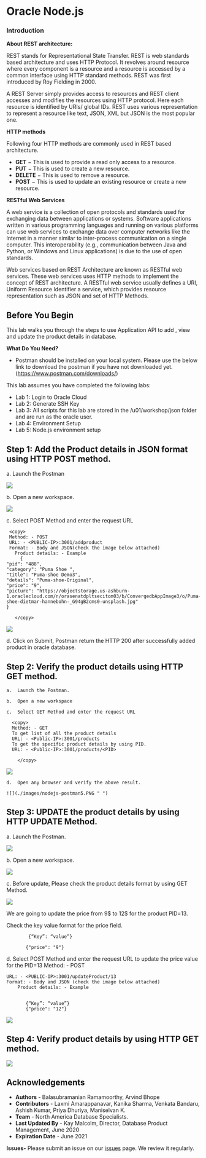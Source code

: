# Oracle Node.js  
  
   
### Introduction

**About REST architecture:**

REST stands for Representational State Transfer. REST is web standards based architecture and uses HTTP Protocol. It revolves around resource where every component is a resource and a resource is accessed by a common interface using HTTP standard methods. REST was first introduced by Roy Fielding in 2000.

A REST Server simply provides access to resources and REST client accesses and modifies the resources using HTTP protocol. Here each resource is identified by URIs/ global IDs. REST uses various representation to represent a resource like text, JSON, XML but JSON is the most popular one.

**HTTP methods**

Following four HTTP methods are commonly used in REST based architecture.
-	**GET** − This is used to provide a read only access to a resource.
-	**PUT** − This is used to create a new resource.
-	**DELETE** − This is used to remove a resource.
-	**POST** − This is used to update an existing resource or create a new resource.


**RESTful Web Services**

A web service is a collection of open protocols and standards used for exchanging data between applications or systems. Software applications written in various programming languages and running on various platforms can use web services to exchange data over computer networks like the Internet in a manner similar to inter-process communication on a single computer. This interoperability (e.g., communication between Java and Python, or Windows and Linux applications) is due to the use of open standards.

Web services based on REST Architecture are known as RESTful web services. These web services uses HTTP methods to implement the concept of REST architecture. A RESTful web service usually defines a URI, Uniform Resource Identifier a service, which provides resource representation such as JSON and set of HTTP Methods.

## Before You Begin

This lab walks you through the steps to use Application API to add , view and update the product details in database.


**What Do You Need?**
  -	Postman should be installed on your local system. Please use the below link to download the postman if you have not downloaded yet.
  (https://www.postman.com/downloads/)

This lab assumes you have completed the following labs:
- Lab 1: Login to Oracle Cloud
- Lab 2: Generate SSH Key
- Lab 3: All scripts for this lab are stored in the /u01/workshop/json folder and are run as the oracle user.
- Lab 4: Environment Setup 
- Lab 5: Node.js environment setup


## Step 1: Add the Product details in JSON format using HTTP POST method. 

   a.	Launch the Postman
        
  ![](./images/nodejs-postman1.PNG " ")

   b.	Open a new workspace.
  
   ![](./images/nodejs-postman2.PNG " ")
   
  c.	Select POST Method and enter the request URL
           
        
   ````
    <copy>
    Method: - POST
    URL: - <PUBLIC-IP>:3001/addproduct
    Format: - Body and JSON(check the image below attached)
	  Product details: - Example
		{
   "pid": "488",
   "category": "Puma Shoe ",
   "title": "Puma-shoe Demo3",
   "details": "Puma-shoe-Original",
   "price": "9",
   "picture": "https://objectstorage.us-ashburn-1.oraclecloud.com/n/orasenatdpltsecitom03/b/ConvergedbAppImage3/o/Puma-shoe-dietmar-hannebohn-_G94gB2cms0-unsplash.jpg"
   }
  
      </copy>
  ````    
  
  ![](./images/nodejs-postman3.PNG " ")
  
  d. Click on Submit, Postman return the HTTP 200 after successfully added product in oracle database.



## Step 2: Verify the product details using HTTP GET method.
    
    a.	Launch the Postman.

    b.	Open a new workspace

    c.	Select GET Method and enter the request URL

  ````
    <copy>
    Method: - GET
    To get list of all the product details
    URL: - <Public-IP>:3001/products
    To get the specific product details by using PID.
    URL: - <Public-IP>:3001/products/<PID>

      </copy>
   ````
     
    
   ![](./images/nodejs-postman4.PNG " ")
    

    d.	Open any browser and verify the above result.

    ![](./images/nodejs-postman5.PNG " ")

## Step 3: UPDATE the product details by using HTTP UPDATE Method. 
    
    
  a.	Launch the Postman.

  ![](./images/nodejs-postman6.PNG " ")

  b.	Open a new workspace.
       
  ![](./images/nodejs-postman6a.PNG " ")

  c.	Before update, Please check the product details format by using GET Method.
 
  ![](./images/nodejs-postman7.PNG " ")

  We are going to update the price from 9$ to 12$ for the product PID=13.

  Check the key value format for the price field.

			{“Key”: “value”}
		
    	   {"price": "9"}
   
  d. Select POST Method and enter the request URL to update the price value for the PID=13
  	Method: - POST

    URL: - <PUBLIC-IP>:3001/updateProduct/13
    Format: - Body and JSON (check the image below attached)
		Product details: - Example
		
    
           {“Key”: “value”}
		   {"price": "12"}

     
 ![](./images/nodejs-postman8.PNG " ")

   
        
## Step 4: Verify product details by using HTTP GET method.  
    
![](./images/nodejs-postman9.PNG " ")

## Acknowledgements

- **Authors** - Balasubramanian Ramamoorthy, Arvind Bhope
- **Contributors** - Laxmi Amarappanavar, Kanika Sharma, Venkata Bandaru, Ashish Kumar, Priya Dhuriya, Maniselvan K.
- **Team** - North America Database Specialists.
- **Last Updated By** - Kay Malcolm, Director, Database Product Management, June 2020
- **Expiration Date** - June 2021   

**Issues-**
Please submit an issue on our [issues](https://github.com/oracle/learning-library/issues) page. We review it regularly.
      